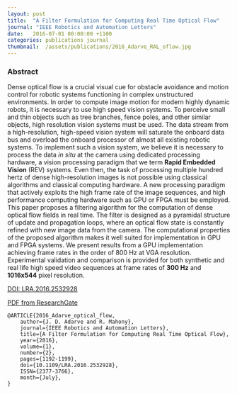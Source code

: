 ```yaml
---
layout: post
title:  "A Filter Formulation for Computing Real Time Optical Flow"
journal: "IEEE Robotics and Automation Letters"
date:   2016-07-01 00:00:00 +1100
categories: publications journal
thumbnail:  /assets/publications/2016_Adarve_RAL_oflow.jpg
---
```


### Abstract

Dense optical flow is a crucial visual cue for obstacle avoidance and motion control for robotic systems functioning in complex unstructured environments. In order to compute image motion for modern highly dynamic robots, it is necessary to use high speed vision systems. To perceive small and thin objects such as tree branches, fence poles, and other similar objects, high resolution vision systems must be used. The data stream from a high-resolution, high-speed vision system will saturate the onboard data bus and overload the onboard processor of almost all existing robotic systems. To implement such a vision system, we believe it is necessary to process the data *in situ* at the camera using dedicated processing hardware, a vision processing paradigm that we term **Rapid Embedded Vision** (REV) systems. Even then, the task of processing multiple hundred hertz of dense high-resolution images is not possible using classical algorithms and classical computing hardware. A new processing paradigm that actively exploits the high frame rate of the image sequences, and high performance computing hardware such as GPU or FPGA must be employed. This paper proposes a filtering algorithm for the computation of dense optical flow fields in real time. The filter is designed as a pyramidal structure of update and propagation loops, where an optical flow state is constantly refined with new image data from the camera. The computational properties of the proposed algorithm makes it well suited for implementation in GPU and FPGA systems. We present results from a GPU implementation achieving frame rates in the order of 800 Hz at VGA resolution. Experimental validation and comparison is provided for both synthetic and real life high speed video sequences at frame rates of **300 Hz** and **1016x544** pixel resolution.

[DOI: LRA.2016.2532928](https://doi.org/10.1109/LRA.2016.2532928)

[PDF from ResearchGate](https://www.researchgate.net/publication/295833376_A_Filter_Formulation_for_Computing_Real_Time_Optical_Flow)

```
@ARTICLE{2016_Adarve_optical_flow, 
    author={J. D. Adarve and R. Mahony}, 
    journal={IEEE Robotics and Automation Letters}, 
    title={A Filter Formulation for Computing Real Time Optical Flow}, 
    year={2016}, 
    volume={1}, 
    number={2}, 
    pages={1192-1199},
    doi={10.1109/LRA.2016.2532928}, 
    ISSN={2377-3766}, 
    month={July},
}
```